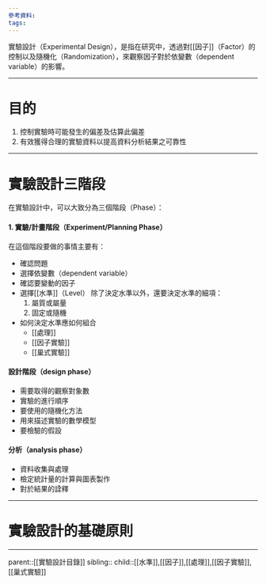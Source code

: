 ```yaml
---
參考資料:
tags:
---
```

實驗設計（Experimental Design），是指在研究中，透過對[[因子]]（Factor）的控制以及隨機化（Randomization），來觀察因子對於依變數（dependent variable）的影響。
- - -
# 目的
1. 控制實驗時可能發生的偏差及估算此偏差
2. 有效獲得合理的實驗資料以提高資料分析結果之可靠性
- - -
# 實驗設計三階段
在實驗設計中，可以大致分為三個階段（Phase）：
#### 1. 實驗/計畫階段（Experiment/Planning Phase）
在這個階段要做的事情主要有：
- 確認問題
- 選擇依變數（dependent variable）
- 確認要變動的因子
- 選擇[[水準]]（Level）
	 除了決定水準以外，還要決定水準的細項：
	1. 屬質或屬量
	2. 固定或隨機
- 如何決定水準應如何組合
	- [[處理]]
	- [[因子實驗]]
	- [[巢式實驗]]
#### 設計階段（design phase）
- 需要取得的觀察對象數
- 實驗的進行順序
- 要使用的隨機化方法
- 用來描述實驗的數學模型
- 要檢驗的假設
#### 分析（analysis phase）
- 資料收集與處理
- 檢定統計量的計算與圖表製作
- 對於結果的詮釋
- - -
# 實驗設計的基礎原則

- - -
parent::[[實驗設計目錄]]
sibling::
child::[[水準]],[[因子]],[[處理]],[[因子實驗]],[[巢式實驗]]